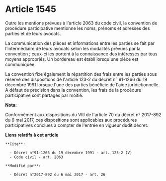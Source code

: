 # Article 1545

Outre les mentions prévues à l'article 2063 du code civil, la convention de procédure participative mentionne les noms,
prénoms et adresses des parties et de leurs avocats. 

La communication des pièces et informations entre les parties se fait par l'intermédiaire de leurs avocats selon les
modalités prévues par la convention ; ceux-ci les portent à la connaissance des intéressés par tous moyens appropriés. Un
bordereau est établi lorsqu'une pièce est communiquée. 

La convention fixe également la répartition des frais entre les parties sous réserve des dispositions de l'article 123-2 du
décret n° 91-1266 du 19 décembre 1991 lorsque l'une des parties bénéficie de l'aide juridictionnelle. A défaut de précision
dans la convention, les frais de la procédure participative sont partagés par moitié.

**Nota:**

Conformément aux dispositions du VIII de l'article 70 du décret n° 2017-892 du 6 mai 2017, ces dispositions sont applicables
aux procédures participatives conclues à compter de l'entrée en vigueur dudit décret.

**Liens relatifs à cet article**

	**Cite**:

	  - Décret n°91-1266 du 19 décembre 1991 - art. 123-2 (V)
	  - Code civil - art. 2063

	**Modifié par**:

	  - Décret n°2017-892 du 6 mai 2017 - art. 26
